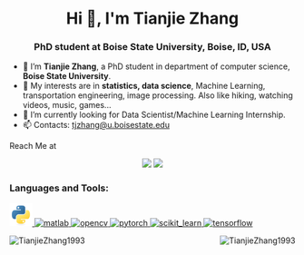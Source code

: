 <h1 align="center">Hi 👋, I'm Tianjie Zhang</h1>

<h3 align="center">PhD student at Boise State University, Boise, ID, USA</h3>

- 👋 I’m **Tianjie Zhang**, a PhD student in department of computer science, **Boise State University**.
- 👀 My interests are in **statistics, data science**, Machine Learning, transportation engineering, image processing. Also like hiking, watching videos, music, games... 
- 🌱 I’m currently looking for Data Scientist/Machine Learning Internship.
- 📫 Contacts: tjzhang@u.boisestate.edu

Reach Me at
<p align="center">
<a href="https://www.linkedin.com/in/tianjie-zhang-a8b921224/"><img src="https://img.shields.io/badge/-Tianjie%20Zhang-0077B5?style=flat&logo=Linkedin&logoColor=white"/></a>
<a href="https://tianjiezhang1993.github.io/resume/"><img src="https://img.shields.io/badge/-Tianjie%20Zhang-D14836?style=flat&logo=Github&logoColor=white"/></a>
</p>

<h3 align="left">Languages and Tools:</h3>
<p align="left"> </a> <a href="https://www.python.org" target="_blank"> <img src="https://raw.githubusercontent.com/devicons/devicon/master/icons/python/python-original.svg" alt="python" width="40" height="40"/> </a> <a href="https://www.mathworks.com/" target="_blank"> <img src="https://upload.wikimedia.org/wikipedia/commons/2/21/Matlab_Logo.png" alt="matlab" width="40" height="40"/> </a> <a href="https://opencv.org/" target="_blank"> <img src="https://www.vectorlogo.zone/logos/opencv/opencv-icon.svg" alt="opencv" width="40" height="40"/>  <a href="https://pytorch.org/" target="_blank"> <img src="https://www.vectorlogo.zone/logos/pytorch/pytorch-icon.svg" alt="pytorch" width="40" height="40"/> </a> <a href="https://scikit-learn.org/" target="_blank"> <img src="https://upload.wikimedia.org/wikipedia/commons/0/05/Scikit_learn_logo_small.svg" alt="scikit_learn" width="40" height="40"/> </a> <a href="https://www.tensorflow.org" target="_blank"> <img src="https://www.vectorlogo.zone/logos/tensorflow/tensorflow-icon.svg" alt="tensorflow" width="40" height="40"/> </a> </p>

<p><img align="left" src="https://github-readme-stats.vercel.app/api/top-langs?username=TianjieZhang1993&show_icons=true&locale=en&layout=compact" alt="TianjieZhang1993" /></p>

<p>&nbsp;<img align="right" src="https://github-readme-stats.vercel.app/api?username=TianjieZhang1993&show_icons=true&locale=en" alt="TianjieZhang1993" /></p>

<!---
TianjieZhang1993/TianjieZhang1993 is a ✨ special ✨ repository because its `README.md` (this file) appears on your GitHub profile.
You can click the Preview link to take a look at your changes.
--->

